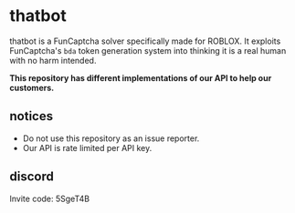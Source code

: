 # thatbot

thatbot is a FunCaptcha solver specifically made for ROBLOX. It exploits FunCaptcha's `bda` token generation system into thinking it is a real human with no harm intended.

**This repository has different implementations of our API to help our customers.**

## notices

* Do not use this repository as an issue reporter.
* Our API is rate limited per API key.

## discord

Invite code: 5SgeT4B
